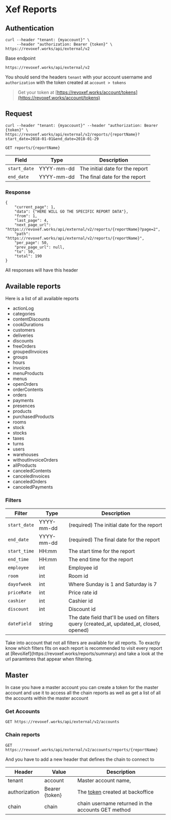 # Xef Reports

## Authentication

```shell 
curl --header "tenant: {myaccount}" \
     --header "authorization: Bearer {token}" \
https://revoxef.works/api/external/v2
```

Base endpoint

`https://revoxef.works/api/external/v2`

You should send the headers `tenant` with your account username and `authorization` with the token created at `account > tokens`

> Get your token at [https://revoxef.works/account/tokens](https://revoxef.works/account/tokens)

## Request

```shell
curl --header "tenant: {myaccount}" --header "authorization: Bearer {token}" \
https://revoxef.works/api/external/v2/reports/{reportName}?start_date=2018-01-01&end_date=2018-01-29
```

`GET reports/{reportName}`

Field        | Type       | Description
-------------|------------|---------------------------
`start_date` | YYYY-mm-dd | The initial date for the report
`end_date`   | YYYY-mm-dd | The final date for the report


### Response

```shell
{
    "current_page": 1,
    "data": {"HERE WILL GO THE SPECIFIC REPORT DATA"},
    "from": 1,
    "last_page": 4,
    "next_page_url": "https://revoxef.works/api/external/v2/reports/{reportName}?page=2",
    "path": "https://revoxef.works/api/external/v2/reports/{reportName}",
    "per_page": 50,
    "prev_page_url": null,
    "to": 50,
    "total": 190
}
```

All responses will have this header

## Available reports
Here is a list of all available reports

* actionLog
* categories
* contentDiscounts
* cookDurations
* customers
* deliveries
* discounts
* freeOrders
* groupedInvoices
* groups
* hours
* invoices
* menuProducts
* menus
* openOrders
* orderContents
* orders
* payments
* presences
* products
* purchasedProducts
* rooms
* stock
* stocks
* taxes
* turns
* users
* warehouses
* withoutInvoiceOrders
* allProducts
* canceledContents
* canceledInvoices
* canceledOrders
* canceledPayments

### Filters

Filter        | Type       | Description
--------------|------------|-------------
`start_date`  | YYYY-mm-dd | (required) The initial date for the report
`end_date`    | YYYY-mm-dd | (required) The final date for the report
`start_time`  | HH:mm      | The start time for the report
`end_time`    | HH:mm      | The end time for the report
`employee`    | int        | Employee id
`room`        | int        | Room id
`dayofweek`   | int        | Where Sunday is 1 and Saturday is 7
`priceRate`   | int        | Price rate id
`cashier`     | int        | Cashier id
`discount`    | int        | Discount id
`dateField`   | string     | The date field that'll be used on filters query (created_at, updated_at, closed, opened)

<aside class="notice">
Take into account that not all filters are available for all reports. To exactly know which filters fits on each report is recommended to visit every report at [RevoXef](https://revoxef.works/reports/summary) and take a look at the url paramteres that appear when filtering.
</aside>

## Master
In case you have a master account you can create a token for the master account and use it to access all the chain reports as well as get a list of all the accounts within the master account

### Get Accounts

`GET https://revoxef.works/api/external/v2/accounts`

### Chain reports

`GET https://revoxef.works/api/external/v2/accounts/reports/{reportName}`

And you have to add a new header that defines the chain to connect to

Header        | Value          | Description
--------------|----------------|-----------
tenant        | account        | Master account name,
authorization | Bearer {token} | The [token](https://revoxef.works/account/tokens) created at backoffice
chain         | chain          |chain username returned in the accounts GET method

```

